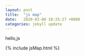 ```yaml
---
layout: post
title:  "js map"
date:   2020-03-08 10:25:27 +0800
categories: jekyll update
---
```


hello,js 


{% include jsMap.html %}